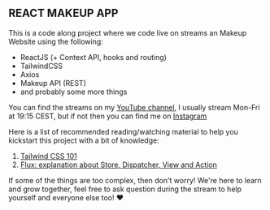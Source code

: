 ## REACT MAKEUP APP

This is a code along project where we code live on streams an Makeup Website using the following:

- ReactJS (+ Context API, hooks and routing)
- TailwindCSS
- Axios
- Makeup API (REST)
- and probably some more things

You can find the streams on my [YouTube channel](https://www.youtube.com/c/marksikaundi/), I usually stream Mon-Fri at 19:15 CEST, but if not then you can find me on [Instagram](https://www.instagram.com/marksikaundi/)

Here is a list of recommended reading/watching material to help you kickstart this project with a bit of knowledge:

1. [Tailwind CSS 101](https://blog.tailwindcss.com/tailwindcss-from-zero-to-production)
2. [Flux: explanation about Store, Dispatcher, View and Action](https://www.freecodecamp.org/news/an-introduction-to-the-flux-architectural-pattern-674ea74775c9/)


If some of the things are too complex, then don't worry! We're here to learn and grow together, feel free to ask question during the stream to help yourself and everyone else too! :heart: 